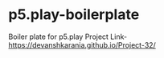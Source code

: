# p5.play-boilerplate
Boiler plate for p5.play
Project Link-
https://devanshkarania.github.io/Project-32/
